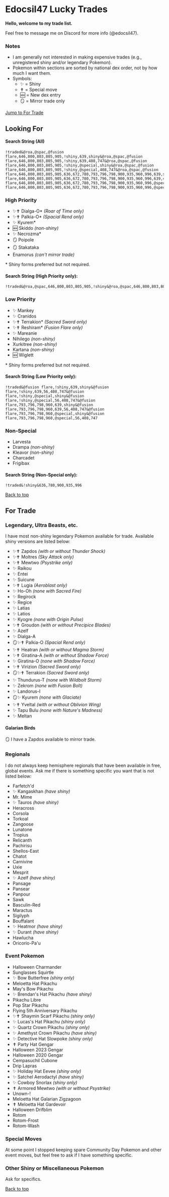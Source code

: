 # Edocsil47 Lucky Trades
**Hello, welcome to my trade list.**

Feel free to message me on Discord for more info (@edocsil47).
### Notes
- I am generally not interested in making expensive trades (e.g., unregistered shiny and/or legendary Pokemon).
- Pokemon within sections are sorted by national dex order, not by how much I want them.
- Symbols:
  - ✨ = Shiny
  - ✝️ = Special move
  - 🆕 = New dex entry
  - 🪞 = Mirror trade only

[Jump to For Trade](#for-trade)
## Looking For
#### Search String (All)
<!---
!traded&((shiny&(56,408,747)),@roa,@spac,(639&@special),@fusion flare,646,800,803,805,905,(!shiny&(636,672,780,793,796,798,900,935,960,996)))
-->
```
!traded&@roa,@spac,@fusion flare,646,800,803,805,905,!shiny,639,shiny&@roa,@spac,@fusion flare,646,800,803,805,905,!shiny,639,408,747&@roa,@spac,@fusion flare,646,800,803,805,905,!shiny,@special,shiny&@roa,@spac,@fusion flare,646,800,803,805,905,!shiny,@special,408,747&@roa,@spac,@fusion flare,646,800,803,805,905,636,672,780,793,796,798,900,935,960,996,639,shiny&@roa,@spac,@fusion flare,646,800,803,805,905,636,672,780,793,796,798,900,935,960,996,639,408,747&@roa,@spac,@fusion flare,646,800,803,805,905,636,672,780,793,796,798,900,935,960,996,@special,shiny&@roa,@spac,@fusion flare,646,800,803,805,905,636,672,780,793,796,798,900,935,960,996,@special,408,747
```
### High Priority
- ✨✝️ Dialga-O\* *(Roar of Time only)*
- ✨✝️ Palkia-O\* *(Spacial Rend only)*
- ✨ Kyurem\*
- 🆕 Skiddo *(non-shiny)*
- ✨ Necrozma\*
- 🪞 Poipole
- 🪞 Stakataka
- Enamorus *(can't mirror trade)*

\* Shiny forms preferred but not required.
#### Search String (High Priority only):
<!---
!traded&(@roa,@spac,646,(!shiny&672),800,803,805,905)
-->
```
!traded&@roa,@spac,646,800,803,805,905,!shiny&@roa,@spac,646,800,803,805,905,672
```
### Low Priority
- ✨ Mankey
- ✨ Cranidos
- ✨✝️ Terrakion\* *(Sacred Sword only)*
- ✨✝️ Reshiram\* *(Fusion Flare only)*
- ✨ Mareanie
- Nihilego *(non-shiny)*
- Xurkitree *(non-shiny)*
- Kartana *(non-shiny)*
- 🆕 Wiglett

\* Shiny forms preferred but not required.
#### Search String (Low Priority only):
<!---
!traded&((shiny&(56,408,747)),(639&@special),@fusion flare,(!shiny&(793,796,798,960)))
-->
```
!traded&@fusion flare,!shiny,639,shiny&@fusion flare,!shiny,639,56,408,747&@fusion flare,!shiny,@special,shiny&@fusion flare,!shiny,@special,56,408,747&@fusion flare,793,796,798,960,639,shiny&@fusion flare,793,796,798,960,639,56,408,747&@fusion flare,793,796,798,960,@special,shiny&@fusion flare,793,796,798,960,@special,56,408,747
```
### Non-Special
- Larvesta
- Drampa *(non-shiny)*
- Kleavor *(non-shiny)*
- Charcadet
- Frigibax
#### Search String (Non-Special only):
```
!traded&!shiny&636,780,900,935,996
```
[Back to top](#looking-for)
## For Trade
### Legendary, Ultra Beasts, etc.
I have most non-shiny legendary Pokemon available for trade. Available shiny versions are listed below:
- ✨✝️ Zapdos *(with or without Thunder Shock)*
- ✨✝️ Moltres *(Sky Attack only)*
- ✨✝️ Mewtwo *(Psystrike only)*
- ✨ Raikou
- ✨ Entei
- ✨ Suicune
- ✨✝️ Lugia *(Aeroblast only)*
- ✨ Ho-Oh *(none with Sacred Fire)*
- ✨ Regirock
- ✨ Regice
- ✨ Latias
- ✨ Latios
- ✨ Kyogre *(none with Origin Pulse)*
- ✨✝️ Groudon *(with or without Precipice Blades)*
- ✨ Azelf
- ✨ Dialga-A
- 🪞✨✝️ Palkia-O *(Spacial Rend only)*
- ✨✝️ Heatran *(with or without Magma Storm)*
- ✨✝️ Giratina-A *(with or without Shadow Force)*
- ✨ Giratina-O *(none with Shadow Force)*
- ✨✝️ Virizion *(Sacred Sword only)*
- 🪞✨✝️ Terrakion *(Sacred Sword only)*
- ✨ Thundurus-T *(none with Wildbolt Storm)*
- ✨ Zekrom *(none with Fusion Bolt)*
- ✨ Landorus-I
- 🪞✨ Kyurem *(none with Glaciate)*
- ✨✝️ Yveltal *(with or without Oblivion Wing)*
- ✨ Tapu Bulu *(none with Nature's Madness)*
- ✨ Meltan
#### Galarian Birds
🪞 I have a Zapdos available to mirror trade.
### Regionals
I do not always keep hemisphere regionals that have been available in free, global events. Ask me if there is something specific you want that is not listed below:
- Farfetch'd
- ✨ Kangaskhan *(have shiny)*
- Mr. Mime
- ✨ Tauros *(have shiny)*
- Heracross
- Corsola
- Torkoal
- Zangoose
- Lunatone
- Tropius
- Relicanth
- Pachirisu
- Shellos-East
- Chatot
- Carnivine
- Uxie
- Mesprit
- ✨ Azelf *(have shiny)*
- Pansage
- Pansear
- Panpour
- Sawk
- Basculin-Red
- Maractus
- Sigilyph
- Bouffalant
- ✨ Heatmor *(have shiny)*
- ✨ Durant *(have shiny)*
- Hawlucha
- Oricorio-Pa'u
### Event Pokemon
- Halloween Charmander
- Sunglasses Squirtle
- ✨ Bow Butterfree *(shiny only)*
- Meloetta Hat Pikachu
- May's Bow Pikachu
- ✨ Brendan's Hat Pikachu *(have shiny)*
- Pikachu Libre
- Pop Star Pikachu
- Flying 5th Anniversary Pikachu
- ✨✝️ Shaymin Scarf Pikachu *(shiny only)*
- ✨ Lucas's Hat Pikachu *(shiny only)*
- ✨ Quartz Crown Pikachu *(shiny only)*
- ✨ Amethyst Crown Pikachu *(have shiny)*
- ✨ Detective Hat Slowpoke *(shiny only)*
- ✝️ Party Hat Gengar
- Halloween 2023 Gengar
- Halloween 2020 Gengar
- Cempasuchil Cubone
- Drip Lapras
- ✨ Holiday Hat Eevee *(shiny only)*
- ✨ Satchel Aerodactyl *(have shiny)*
- ✨ Cowboy Snorlax *(shiny only)*
- ✝️ Armored Mewtwo *(with or without Psystrike)*
- Unown-!
- Meloetta Hat Galarian Zigzagoon
- ✝️ Meloetta Hat Gardevoir
- Halloween Drifblim
- Rotom
- Rotom-Frost
- Rotom-Wash
### Special Moves
At some point I stopped keeping spare Community Day Pokemon and other event moves, but feel free to ask if I have something specific.
### Other Shiny or Miscellaneous Pokemon
Ask for specifics.

[Back to top](#looking-for)
